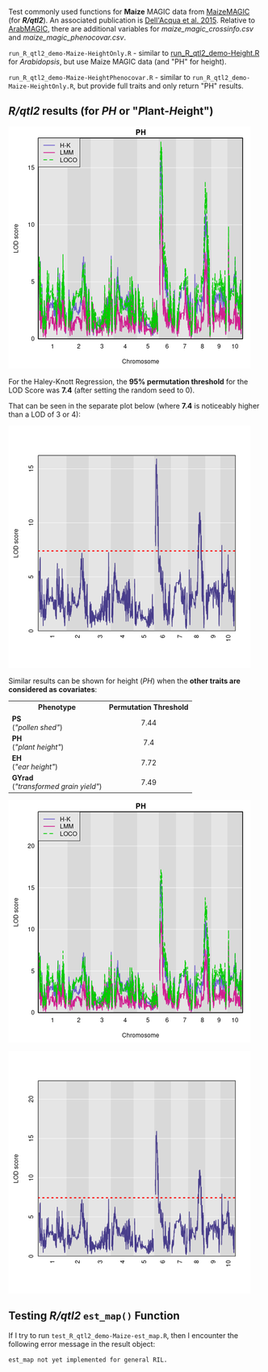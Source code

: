 Test commonly used functions for **Maize** MAGIC data from [MaizeMAGIC](https://github.com/rqtl/qtl2data/tree/main/MaizeMAGIC) (for ***R/qtl2***).  An associated publication is [Dell'Acqua et al. 2015](https://genomebiology.biomedcentral.com/articles/10.1186/s13059-015-0716-z).  Relative to [ArabMAGIC](https://github.com/rqtl/qtl2data/tree/main/ArabMAGIC), there are additional variables for *maize_magic_crossinfo.csv* and *maize_magic_phenocovar.csv*.

`run_R_qtl2_demo-Maize-HeightOnly.R` - similar to [run_R_qtl2_demo-Height.R](https://github.com/cwarden45/BPSC234_Term_Paper-QTL/blob/main/Arabidopsis_MAGIC_Demo_Data/run_R_qtl2_demo-Height.R) for *Arabidopsis*, but use Maize MAGIC data (and "PH" for height).

`run_R_qtl2_demo-Maize-HeightPhenocovar.R` - similar to `run_R_qtl2_demo-Maize-HeightOnly.R`, but provide full traits and only return "PH" results.

## *R/qtl2* results (for *PH* or "*P*lant-*H*eight")

![](MaizeMAGIC_Demo-HeightOnly-Combined_LOD.png)

For the Haley-Knott Regression, the **95% permutation threshold** for the LOD Score was **7.4** (after setting the random seed to 0).

That can be seen in the separate plot below (where **7.4** is noticeably higher than a LOD of 3 or 4):

![](MaizeMAGIC_Demo-HeightOnly-HK_LOD.png)

Similar results can be shown for height (*PH*) when the **other traits are considered as covariates**:

<table>
  <tbody>
    <tr>
      <th align="center">Phenotype</th>
      <th align="center">Permutation Threshold</th>
    </tr>
    <tr>
	<td align="left"><b>PS</b></br>(<i>"pollen shed"</i>)</td>
	<td align="center">7.44</td>
    </tr>
    <tr>
	<td align="left"><b>PH</b></br>(<i>"plant height"</i>)</td>
	<td align="center">7.4</td>
    </tr>
    <tr>
	<td align="left"><b>EH</b></br>(<i>"ear height"</i>)</td>
	<td align="center">7.72</td>
    </tr>
    <tr>
	<td align="left"><b>GYrad</b></br>(<i>"transformed grain yield"</i>)</td>
	<td align="center">7.49</td>
    </tr>
</tbody>
</table>

![](MaizeMAGIC_Demo-HeightPhenocovar-Combined_LOD.png)

![](MaizeMAGIC_Demo-HeightPhenocovar-HK_LOD.png)


## Testing *R/qtl2* `est_map()` Function

If I try to run `test_R_qtl2_demo-Maize-est_map.R`, then I encounter the following error message in the result object:

```
est_map not yet implemented for general RIL.
```
